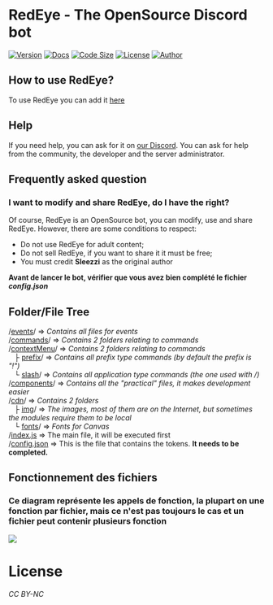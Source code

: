 # RedEye - The OpenSource Discord bot
[![Version](https://img.shields.io/badge/Version-1.0-%23FF0.svg?style=for-the-badge&logo=github?label=healthinesses)](https://sleezzi.fr)
[![Docs](https://img.shields.io/badge/Docs-Yes-%235F5.svg?style=for-the-badge&logo=github?label=healthinesses)](https://redeye.sleezzi.fr/docs)
[![Code Size](https://img.shields.io/github/languages/code-size/Sleezzi/RedEye?style=for-the-badge&logo=github?label=healthinesses)](https://github.com/Sleezzi/RedEye)
[![License](https://img.shields.io/badge/License-CC%20BY%20NC-orange.svg?style=for-the-badge&logo=github?label=healthinesses)](https://github.com/Sleezzi/RedEye?tab=License-1-ov-file)
[![Author](https://img.shields.io/badge/Author-Sleezzi-red.svg?style=for-the-badge&logo=github?label=healthinesses)](https://sleezzi.fr)
## How to use RedEye?
To use RedEye you can add it [here](https://redeye.sleezzi.fr)

## Help
If you need help, you can ask for it on [our Discord](https://redeye.sleezzi.fr/server). You can ask for help from the community, the developer and the server administrator.

## Frequently asked question
### I want to modify and share RedEye, do I have the right?
Of course, RedEye is an OpenSource bot, you can modify, use and share RedEye. However, there are some conditions to respect:
- Do not use RedEye for adult content;
- Do not sell RedEye, if you want to share it it must be free;
- You must credit <b>Sleezzi</b> as the original author

**Avant de lancer le bot, vérifier que vous avez bien complété le fichier *config.json***

## Folder/File Tree
/[events](/events/)/ => *Contains all files for events*
<br>/[commands](/commands/)/ => *Contains 2 folders relating to commands*
<br>/[contextMenu](/contextMenu//)/ => *Contains 2 folders relating to commands*
<br>   ├ [prefix](/commands/prefix/)/ => *Contains all prefix type commands (by default the prefix is "!")*
<br>   └ [slash](/commands/slash/)/ => *Contains all application type commands (the one used with /)*
<br>/[components](/components/)/ => *Contains all the "practical" files, it makes development easier*
<br>/[cdn](/cdn/)/ => *Contains 2 folders*
<br>   ├ [img](/cdn/img/)/ => *The images, most of them are on the Internet, but sometimes the modules require them to be local*
<br>   └ [fonts](/cdn/fonts/)/ => *Fonts for Canvas*
<br>/[index.js](/index.js) => The main file, it will be executed first
<br>/[config.json](/config.json) => This is the file that contains the tokens. **It needs to be completed.**
## Fonctionnement des fichiers
### Ce diagram représente les appels de fonction, la plupart on une fonction par fichier, mais ce n'est pas toujours le cas et un fichier peut contenir plusieurs fonction

<img src="https://redeye.sleezzi.fr/cdn/img/diagram.png">

# License
*CC BY-NC*